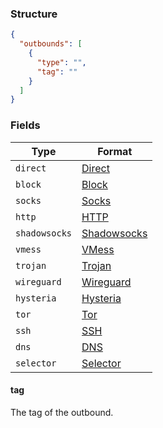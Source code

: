 ### Structure

```json
{
  "outbounds": [
    {
      "type": "",
      "tag": ""
    }
  ]
}
```

### Fields

| Type          | Format                       |
|---------------|------------------------------|
| `direct`      | [Direct](./direct)           |
| `block`       | [Block](./block)             |
| `socks`       | [Socks](./socks)             |
| `http`        | [HTTP](./http)               |
| `shadowsocks` | [Shadowsocks](./shadowsocks) |
| `vmess`       | [VMess](./vmess)             |
| `trojan`      | [Trojan](./trojan)           |
| `wireguard`   | [Wireguard](./wireguard)     |
| `hysteria`    | [Hysteria](./hysteria)       |
| `tor`         | [Tor](./tor)                 |
| `ssh`         | [SSH](./ssh)                 |
| `dns`         | [DNS](./dns)                 |
| `selector`    | [Selector](./selector)       |

#### tag

The tag of the outbound.